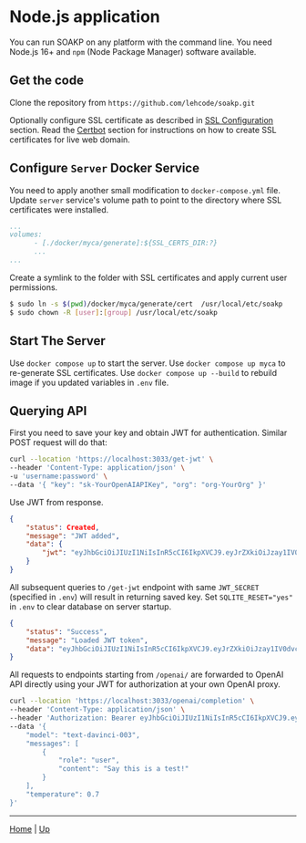# Node.js application

You can run SOAKP on any platform with the command line. You need Node.js 16+ and `npm` (Node Package Manager) software available.

## Get the code

Clone the repository from `https://github.com/lehcode/soakp.git`

Optionally configure SSL certificate as described in [SSL Configuration](../ConfigureSSL.md) section.  Read the [Certbot](../services/Certbot.md) section for instructions on how to create SSL certificates for live web domain.

## Configure `Server` Docker Service

You need to apply another small modification to `docker-compose.yml` file. Update `server` service's volume path to point to the directory where SSL certificates were installed.

```yaml
...
volumes:
      - [./docker/myca/generate]:${SSL_CERTS_DIR:?}
      ...
...
```

Create a symlink to the folder with SSL certificates and apply current user permissions.

```bash
$ sudo ln -s $(pwd)/docker/myca/generate/cert  /usr/local/etc/soakp
$ sudo chown -R [user]:[group] /usr/local/etc/soakp
```



## Start The Server

Use `docker compose up` to start the server.
Use `docker compose up myca` to re-generate SSL certificates.
Use `docker compose up --build` to rebuild image if you updated variables in `.env` file.

## Querying API

First you need to save your key and obtain JWT for authentication. Similar POST request will do that:
```bash
curl --location 'https://localhost:3033/get-jwt' \
--header 'Content-Type: application/json' \
-u 'username:password' \
--data '{ "key": "sk-YourOpenAIAPIKey", "org": "org-YourOrg" }'
```
Use JWT from response.
```json
{
    "status": Created,
    "message": "JWT added",
    "data": {
        "jwt": "eyJhbGciOiJIUzI1NiIsInR5cCI6IkpXVCJ9.eyJrZXkiOiJzay1IV0dvc0diYWltcmlYZDJFc2xXd1QzQmxia0ZKRnNnV2hsbFMzUGl3TWx0Nk9hbTEiLCJpYXQiOjE2ODU4OTkxMDgsImV4cCI6MTY4NTk4NTUwOH0.yNmDsgx6VZjDuk6t2wqSIeT5iVxzWc1VeYurCtzIhwA"
    }
}
```

All subsequent queries to `/get-jwt` endpoint with same `JWT_SECRET` (specified in `.env`) will result in returning saved key. Set `SQLITE_RESET="yes"` in `.env` to clear database on server startup.
```json
{
    "status": "Success",
    "message": "Loaded JWT token",
    "data": "eyJhbGciOiJIUzI1NiIsInR5cCI6IkpXVCJ9.eyJrZXkiOiJzay1IV0dvc0diYWltcmlYZDJFc2xXd1QzQmxia0ZKRnNnV2hsbFMzUGl3TWx0Nk9hbTEiLCJpYXQiOjE2ODU4OTkxMDgsImV4cCI6MTY4NTk4NTUwOH0.yNmDsgx6VZjDuk6t2wqSIeT5iVxzWc1VeYurCtzIhwA"
}
```


All requests to endpoints starting from `/openai/` are forwarded to OpenAI API directly using your JWT for authorization at your own OpenAI proxy.

```bash
curl --location 'https://localhost:3033/openai/completion' \
--header 'Content-Type: application/json' \
--header 'Authorization: Bearer eyJhbGciOiJIUzI1NiIsInR5cCI6IkpXVCJ9.eyJrZXkiOiJzay1IV0dvc0diYWltcmlYZDJFc2xXd1QzQmxia0ZKRnNnV2hsbFMzUGl3TWx0Nk9hbTEiLCJpYXQiOjE2ODU4OTkxMDgsImV4cCI6MTY4NTk4NTUwOH0.yNmDsgx6VZjDuk6t2wqSIeT5iVxzWc1VeYurCtzIhwA' \
--data '{
    "model": "text-davinci-003",
    "messages": [
        {
            "role": "user",
            "content": "Say this is a test!"
        }
    ],
    "temperature": 0.7
}'
```

---

[Home](../../README.md) | [Up](../index.md)
